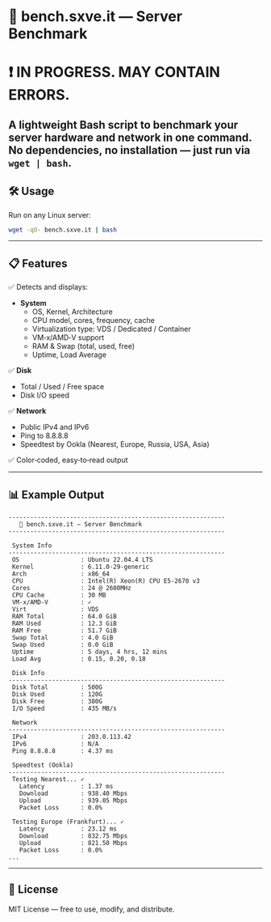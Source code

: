 # 🚀 bench.sxve.it — Server Benchmark

# ❗️ IN PROGRESS. MAY CONTAIN ERRORS.

A lightweight Bash script to benchmark your server hardware and network in one command.  
No dependencies, no installation — just run via `wget | bash`.
---
## 🛠️ Usage

Run on any Linux server:

```bash
wget -qO- bench.sxve.it | bash
```
---

## 📋 Features

✅ Detects and displays:  
- **System**
  - OS, Kernel, Architecture
  - CPU model, cores, frequency, cache
  - Virtualization type: VDS / Dedicated / Container
  - VM‑x/AMD‑V support
  - RAM & Swap (total, used, free)  
  - Uptime, Load Average

✅ **Disk**
  - Total / Used / Free space
  - Disk I/O speed

✅ **Network**
  - Public IPv4 and IPv6
  - Ping to 8.8.8.8
  - Speedtest by Ookla (Nearest, Europe, Russia, USA, Asia)

✅ Color‑coded, easy‑to‑read output


---

## 📊 Example Output

```
------------------------------------------------------------
   🚀 bench.sxve.it — Server Benchmark
------------------------------------------------------------

 System Info 
------------------------------------------------------------
 OS                 : Ubuntu 22.04.4 LTS
 Kernel             : 6.11.0-29-generic
 Arch               : x86_64
 CPU                : Intel(R) Xeon(R) CPU E5-2670 v3
 Cores              : 24 @ 2600MHz
 CPU Cache          : 30 MB
 VM-x/AMD-V         : ✓
 Virt               : VDS
 RAM Total          : 64.0 GiB
 RAM Used           : 12.3 GiB
 RAM Free           : 51.7 GiB
 Swap Total         : 4.0 GiB
 Swap Used          : 0.0 GiB
 Uptime             : 5 days, 4 hrs, 12 mins
 Load Avg           : 0.15, 0.20, 0.18

 Disk Info 
------------------------------------------------------------
 Disk Total         : 500G
 Disk Used          : 120G
 Disk Free          : 380G
 I/O Speed          : 435 MB/s

 Network 
------------------------------------------------------------
 IPv4               : 203.0.113.42
 IPv6               : N/A
 Ping 8.8.8.8       : 4.37 ms

 Speedtest (Ookla) 
------------------------------------------------------------
 Testing Nearest... ✓
   Latency          : 1.37 ms
   Download         : 938.40 Mbps
   Upload           : 939.05 Mbps
   Packet Loss      : 0.0%

 Testing Europe (Frankfurt)... ✓
   Latency          : 23.12 ms
   Download         : 832.75 Mbps
   Upload           : 821.50 Mbps
   Packet Loss      : 0.0%
...
```

---

## 📄 License

MIT License — free to use, modify, and distribute.
